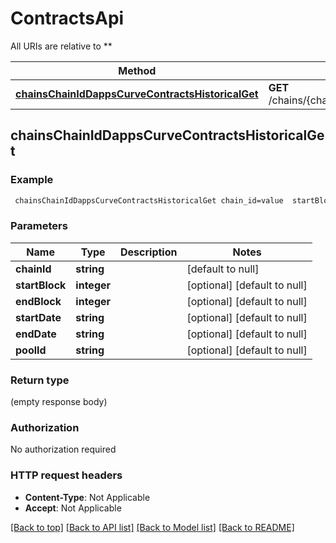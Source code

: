 # ContractsApi

All URIs are relative to **

Method | HTTP request | Description
------------- | ------------- | -------------
[**chainsChainIdDappsCurveContractsHistoricalGet**](ContractsApi.md#chainsChainIdDappsCurveContractsHistoricalGet) | **GET** /chains/{chain_id}/dapps/curve/contracts/historical | 



## chainsChainIdDappsCurveContractsHistoricalGet



### Example

```bash
 chainsChainIdDappsCurveContractsHistoricalGet chain_id=value  startBlock=value  endBlock=value  startDate=value  endDate=value  poolId=value
```

### Parameters


Name | Type | Description  | Notes
------------- | ------------- | ------------- | -------------
 **chainId** | **string** |  | [default to null]
 **startBlock** | **integer** |  | [optional] [default to null]
 **endBlock** | **integer** |  | [optional] [default to null]
 **startDate** | **string** |  | [optional] [default to null]
 **endDate** | **string** |  | [optional] [default to null]
 **poolId** | **string** |  | [optional] [default to null]

### Return type

(empty response body)

### Authorization

No authorization required

### HTTP request headers

- **Content-Type**: Not Applicable
- **Accept**: Not Applicable

[[Back to top]](#) [[Back to API list]](../README.md#documentation-for-api-endpoints) [[Back to Model list]](../README.md#documentation-for-models) [[Back to README]](../README.md)

